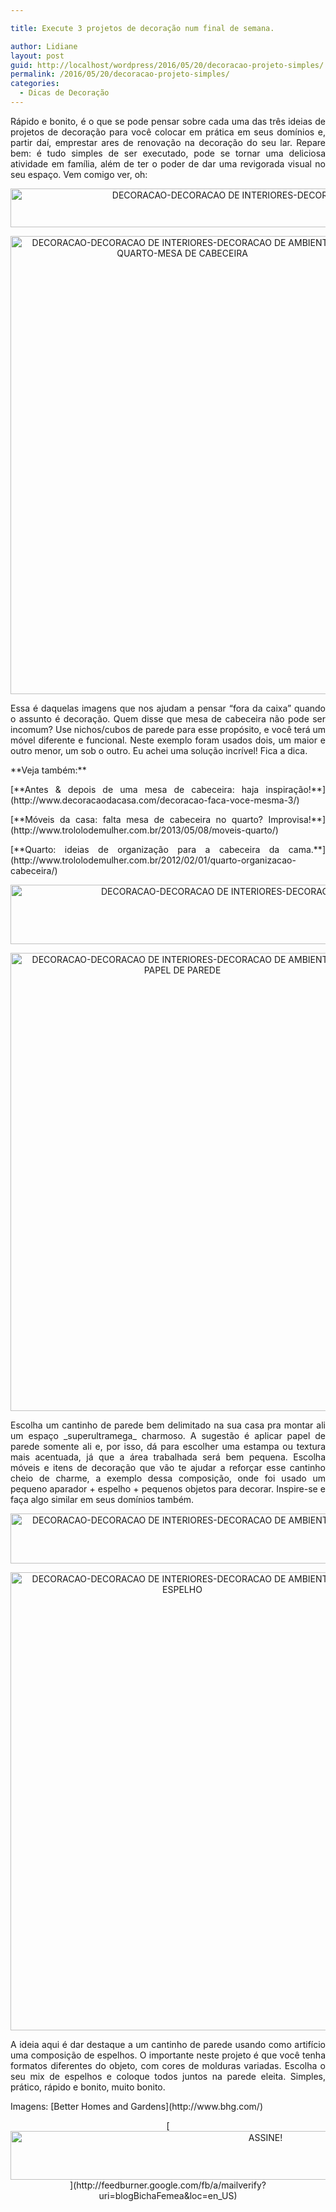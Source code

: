 ```yaml
---

title: Execute 3 projetos de decoração num final de semana.

author: Lidiane
layout: post
guid: http://localhost/wordpress/2016/05/20/decoracao-projeto-simples/
permalink: /2016/05/20/decoracao-projeto-simples/
categories:
  - Dicas de Decoração
---
```

<p align="justify">
  Rápido e bonito, é o que se pode pensar sobre cada uma das três ideias de projetos de decoração para você colocar em prática em seus domínios e, partir daí, emprestar ares de renovação na decoração do seu lar. Repare bem: é tudo simples de ser executado, pode se tornar uma deliciosa atividade em família, além de ter o poder de dar uma revigorada visual no seu espaço. Vem comigo ver, oh:
</p>

<p align="center">
  <img class="alignnone size-full wp-image-12549" src="http://www.trololodemulher.com.br/blog/wp-content/uploads/2016/05/DECORACAO-DECORACAO-DE-INTERIORES-DECORACAO-DE-AMBIENTES.jpg" alt="DECORACAO-DECORACAO DE INTERIORES-DECORACAO DE AMBIENTES" width="800" height="62" />
</p>

<p align="center">
  <img class="alignnone size-full wp-image-12556" src="http://www.trololodemulher.com.br/blog/wp-content/uploads/2016/05/DECORACAO-DECORACAO-DE-INTERIORES-DECORACAO-DE-AMBIENTES-QUARTO-MESA-DE-CABECEIRA.jpg" alt="DECORACAO-DECORACAO DE INTERIORES-DECORACAO DE AMBIENTES-QUARTO-MESA DE CABECEIRA" width="550" height="733" />
</p>

<p align="justify">
  Essa é daquelas imagens que nos ajudam a pensar “fora da caixa” quando o assunto é decoração. Quem disse que mesa de cabeceira não pode ser incomum? Use nichos/cubos de parede para esse propósito, e você terá um móvel diferente e funcional. Neste exemplo foram usados dois, um maior e outro menor, um sob o outro. Eu achei uma solução incrível! Fica a dica.
</p>

<p align="justify">
  **Veja também:**
</p>

<p align="justify">
  [**Antes & depois de uma mesa de cabeceira: haja inspiração!**](http://www.decoracaodacasa.com/decoracao-faca-voce-mesma-3/) 
</p>

<p align="justify">
  [**Móveis da casa: falta mesa de cabeceira no quarto? Improvisa!**](http://www.trololodemulher.com.br/2013/05/08/moveis-quarto/) 
</p>

<p align="justify">
  [**Quarto: ideias de organização para a cabeceira da cama.**](http://www.trololodemulher.com.br/2012/02/01/quarto-organizacao-cabeceira/) 
</p>

<p align="center">
  <a href="http://www.decoracaodacasa.com/blog/wp-content/uploads/2015/02/DECORACAO-DECORACAO-DE-INTERIORES-DECORACAO-DE-AMBIENTES2.png"><img class="alignnone size-full wp-image-2432" src="http://www.decoracaodacasa.com/blog/wp-content/uploads/2015/02/DECORACAO-DECORACAO-DE-INTERIORES-DECORACAO-DE-AMBIENTES2.png" alt="DECORACAO-DECORACAO DE INTERIORES-DECORACAO DE AMBIENTES[2]" width="783" height="95" /></a>
</p>

<p align="center">
  <img class="alignnone size-full wp-image-12555" src="http://www.trololodemulher.com.br/blog/wp-content/uploads/2016/05/DECORACAO-DECORACAO-DE-INTERIORES-DECORACAO-DE-AMBIENTES-PAPEL-DE-PAREDE.jpg" alt="DECORACAO-DECORACAO DE INTERIORES-DECORACAO DE AMBIENTES-PAPEL DE PAREDE" width="550" height="733" />
</p>

<p align="justify">
  Escolha um cantinho de parede bem delimitado na sua casa pra montar ali um espaço _superultramega_ charmoso. A sugestão é aplicar papel de parede somente ali e, por isso, dá para escolher uma estampa ou textura mais acentuada, já que a área trabalhada será bem pequena. Escolha móveis e itens de decoração que vão te ajudar a reforçar esse cantinho cheio de charme, a exemplo dessa composição, onde foi usado um pequeno aparador + espelho + pequenos objetos para decorar. Inspire-se e faça algo similar em seus domínios também.
</p>

<p align="center">
  <img class="alignnone size-full wp-image-12551" src="http://www.trololodemulher.com.br/blog/wp-content/uploads/2016/05/DECORACAO-DECORACAO-DE-INTERIORES-DECORACAO-DE-AMBIENTES3.png" alt="DECORACAO-DECORACAO DE INTERIORES-DECORACAO DE AMBIENTES[3]" width="563" height="80" />
</p>

<p align="center">
  <img class="alignnone size-full wp-image-12552" src="http://www.trololodemulher.com.br/blog/wp-content/uploads/2016/05/DECORACAO-DECORACAO-DE-INTERIORES-DECORACAO-DE-AMBIENTES-ESPELHO.jpg" alt="DECORACAO-DECORACAO DE INTERIORES-DECORACAO DE AMBIENTES-ESPELHO" width="550" height="733" />
</p>

<p align="justify">
  A ideia aqui é dar destaque a um cantinho de parede usando como artifício uma composição de espelhos. O importante neste projeto é que você tenha formatos diferentes do objeto, com cores de molduras variadas. Escolha o seu mix de espelhos e coloque todos juntos na parede eleita. Simples, prático, rápido e bonito, muito bonito.
</p>

<p align="justify">
  Imagens: [Better Homes and Gardens](http://www.bhg.com/) 
</p>

<p align="center">
  [<img class="alignnone size-full wp-image-10439" src="http://www.trololodemulher.com.br/blog/wp-content/uploads/2014/09/ASSINE.png" alt="ASSINE!" width="800" height="78" />](http://feedburner.google.com/fb/a/mailverify?uri=blogBichaFemea&loc=en_US) 
</p>

<p align="justify">